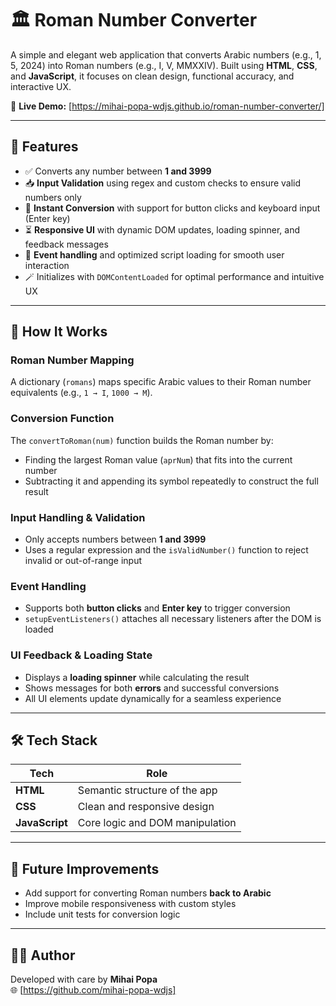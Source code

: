 # 🏛️ Roman Number Converter

A simple and elegant web application that converts Arabic numbers (e.g., 1, 5, 2024) into Roman numbers (e.g., I, V, MMXXIV). Built using **HTML**, **CSS**, and **JavaScript**, it focuses on clean design, functional accuracy, and interactive UX.

🔗 **Live Demo:** 
[https://mihai-popa-wdjs.github.io/roman-number-converter/]



---

## 📌 Features

- ✅ Converts any number between **1 and 3999**
- 📥 **Input Validation** using regex and custom checks to ensure valid numbers only
- 🔢 **Instant Conversion** with support for button clicks and keyboard input (Enter key)
- ⏳ **Responsive UI** with dynamic DOM updates, loading spinner, and feedback messages
- 🧠 **Event handling** and optimized script loading for smooth user interaction
- 🪄 Initializes with `DOMContentLoaded` for optimal performance and intuitive UX

---

## 🧠 How It Works

### Roman Number Mapping
A dictionary (`romans`) maps specific Arabic values to their Roman number equivalents (e.g., `1 → I`, `1000 → M`).

### Conversion Function
The `convertToRoman(num)` function builds the Roman number by:
- Finding the largest Roman value (`aprNum`) that fits into the current number
- Subtracting it and appending its symbol repeatedly to construct the full result

### Input Handling & Validation
- Only accepts numbers between **1 and 3999**
- Uses a regular expression and the `isValidNumber()` function to reject invalid or out-of-range input

### Event Handling
- Supports both **button clicks** and **Enter key** to trigger conversion
- `setupEventListeners()` attaches all necessary listeners after the DOM is loaded

### UI Feedback & Loading State
- Displays a **loading spinner** while calculating the result
- Shows messages for both **errors** and successful conversions
- All UI elements update dynamically for a seamless experience

---

## 🛠️ Tech Stack

| Tech          | Role                             |
|---------------|----------------------------------|
| **HTML**      | Semantic structure of the app    |
| **CSS**       | Clean and responsive design      |
| **JavaScript**| Core logic and DOM manipulation  |

---

## 🚀 Future Improvements

- Add support for converting Roman numbers **back to Arabic**
- Improve mobile responsiveness with custom styles
- Include unit tests for conversion logic

---

## 👨‍💻 Author

Developed with care by **Mihai Popa**  
🌐 [https://github.com/mihai-popa-wdjs]

